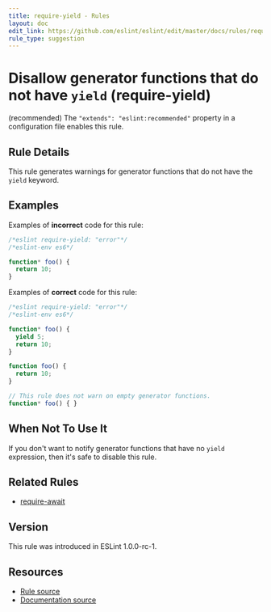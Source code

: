 ```yaml
---
title: require-yield - Rules
layout: doc
edit_link: https://github.com/eslint/eslint/edit/master/docs/rules/require-yield.md
rule_type: suggestion
---
```

<!-- Note: No pull requests accepted for this file. See README.md in the root directory for details. -->

# Disallow generator functions that do not have `yield` (require-yield)

(recommended) The `"extends": "eslint:recommended"` property in a configuration file enables this rule.

## Rule Details

This rule generates warnings for generator functions that do not have the `yield` keyword.

## Examples

Examples of **incorrect** code for this rule:

```js
/*eslint require-yield: "error"*/
/*eslint-env es6*/

function* foo() {
  return 10;
}
```

Examples of **correct** code for this rule:

```js
/*eslint require-yield: "error"*/
/*eslint-env es6*/

function* foo() {
  yield 5;
  return 10;
}

function foo() {
  return 10;
}

// This rule does not warn on empty generator functions.
function* foo() { }
```

## When Not To Use It

If you don't want to notify generator functions that have no `yield` expression, then it's safe to disable this rule.

## Related Rules

* [require-await](require-await)

## Version

This rule was introduced in ESLint 1.0.0-rc-1.

## Resources

* [Rule source](https://github.com/eslint/eslint/tree/master/lib/rules/require-yield.js)
* [Documentation source](https://github.com/eslint/eslint/tree/master/docs/rules/require-yield.md)
